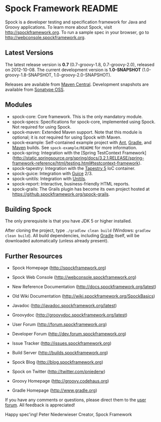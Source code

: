 Spock Framework README
======================

Spock is a developer testing and specification framework for Java and Groovy applications. To learn more about Spock,
visit http://spockframework.org. To run a sample spec in your browser, go to http://webconsole.spockframework.org.

Latest Versions
---------------
The latest release version is **0.7** (0.7-groovy-1.8, 0.7-groovy-2.0), released on 2012-10-08. The current development
version is **1.0-SNAPSHOT** (1.0-groovy-1.8-SNAPSHOT, 1.0-groovy-2.0-SNAPSHOT).

Releases are available from [Maven Central](http://search.maven.org/#search%7Cga%7C1%7Cspock).
Development snapshots are available from [Sonatype OSS](http://oss.sonatype.org/content/repositories/snapshots/).

Modules
-------
* spock-core: Core framework. This is the only mandatory module.
* spock-specs: Specifications for spock-core, implemented using Spock. Not required for using Spock.
* spock-maven: Extended Maven support. Note that this module is optional; it is *not* required for using Spock with Maven.
* spock-example: Self-contained example project with [Ant](http://ant.apache.org/), [Gradle](http://www.gradle.org),
and [Maven](http://maven.apache.org/) builds. See `spock-example/README` for more information.
* spock-spring: Integration with the [Spring TestContext Framework]
(http://static.springsource.org/spring/docs/3.2.1.RELEASE/spring-framework-reference/html/testing.html#testcontext-framework).
* spock-tapestry: Integration with the [Tapestry 5](tapestry.apache.org/tapestry5/) IoC container.
* spock-guice: Integration with [Guice](http://code.google.com/p/google-guice/) 2/3.
* spock-unitils: Integration with [Unitils](http://www.unitils.org/).
* spock-report: Interactive, business-friendly HTML reports.
* spock-grails: The Grails plugin has become its own project hosted at https://github.spockframework.org/spock-grails.

Building Spock
--------------
The only prerequisite is that you have JDK 5 or higher installed.

After cloning the project, type `./gradlew clean build` (Windows: `gradlew clean build`). All build dependencies,
including [Gradle](http://www.gradle.org) itself, will be downloaded automatically (unless already present).

Further Resources
-----------------
* Spock Homepage (http://spockframework.org)
* Spock Web Console (http://webconsole.spockframework.org)

* New Reference Documentation (http://docs.spockframework.org/latest)
* Old Wiki Documentation (http://wiki.spockframework.org/SpockBasics)
* Javadoc (http://javadoc.spockframework.org/latest)
* Groovydoc (http://groovydoc.spockframework.org/latest)

* User Forum (http://forum.spockframework.org)
* Developer Forum (http://dev.forum.spockframework.org)
* Issue Tracker (http://issues.spockframework.org)
* Build Server (http://builds.spockframework.org)

* Spock Blog (http://blog.spockframework.org)
* Spock on Twitter (http://twitter.com/pniederw)

* Groovy Homepage (http://groovy.codehaus.org)
* Gradle Homepage (http://www.gradle.org)

If you have any comments or questions, please direct them to the [user forum](http://forum.spockframework.org).
All feedback is appreciated!

Happy spec'ing!
Peter Niederwieser
Creator, Spock Framework
